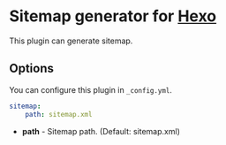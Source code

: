 # Sitemap generator for [Hexo]

This plugin can generate sitemap.

## Options

You can configure this plugin in `_config.yml`.

``` yaml
sitemap:
    path: sitemap.xml
```

- **path** - Sitemap path. (Default: sitemap.xml)

[Hexo]: http://zespia.tw/hexo